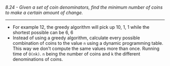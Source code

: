 *8.24 - Given a set of coin denominators, find the minimum number of coins to make a certain amount of change.*
***
- For example 12, the greedy algorithm will pick up 10, 1, 1 while the shortest possible can be 6, 6
- Instead of using a greedy algorithm, calculate every possible combination of coins to the value `n` using a dynamic programming table. This way we don't compute the same values more than once. Running time of `O(nk)`. `n` being the number of coins and `k` the different denominations of coins.
